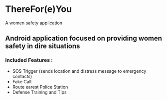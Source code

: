 # ThereFor(e)You
A women safety application

## Android application focused on providing women safety in dire situations

### Included Features :
- SOS Trigger (sends location and distress message to emergency contacts)
- Fake Call 
- Route earest Police Station
- Defense Training and Tips



